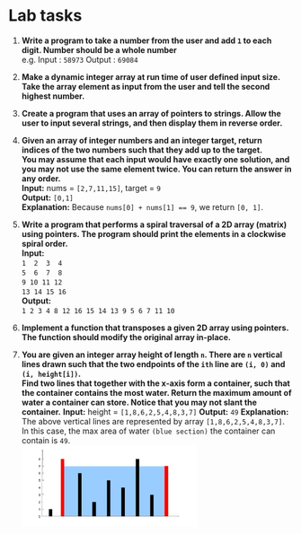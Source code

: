 # Lab tasks

1. **Write a program to take a number from the user and add `1` to each digit. Number should be a whole number** \
e.g. Input : `58973`    Output : `69084`

1. **Make a dynamic integer array at run time of user defined input size. Take the array element as input from the user and tell the second highest number.**

1. **Create a program that uses an array of pointers to strings. Allow the user to input several strings, and then display them in reverse order.**

1. **Given an array of integer numbers and an integer target, return indices of the two numbers such that they add up to the target.**\
**You may assume that each input would have exactly one solution, and you may not use the same element twice. You can return the answer in any order.**\
**Input:** nums = `[2,7,11,15]`, target = `9`\
**Output:** `[0,1]`\
**Explanation:** Because `nums[0] + nums[1] == 9`, we return `[0, 1]`.

1. **Write a program that performs a spiral traversal of a 2D array (matrix) using pointers. The program should print the elements in a clockwise spiral order.**\
**Input:**\
`1  2  3  4`\
`5  6  7  8`\
`9 10 11 12`\
`13 14 15 16`\
**Output:**\
`1 2 3 4 8 12 16 15 14 13 9 5 6 7 11 10`

1. **Implement a function that transposes a given 2D array using pointers. The function should modify the original array in-place.**

1. **You are given an integer array height of length `n`. There are `n` vertical lines drawn such that the two endpoints of the `ith` line are `(i, 0)` and `(i, height[i])`.**\
**Find two lines that together with the x-axis form a container, such that the container contains the most water. Return the maximum amount of water a container can store. Notice that you may not slant the container.**
**Input:** height = `[1,8,6,2,5,4,8,3,7]`
**Output:** `49`
**Explanation:** The above vertical lines are represented by array `[1,8,6,2,5,4,8,3,7]`. In this case, the max area of water `(blue section)` the container can contain is `49`.\
![task](task7.png)
